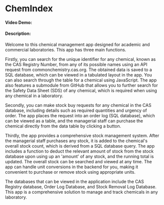 # ChemIndex
#### Video Demo:  <URL HERE>
#### Description:
  
Welcome to this chemical management app designed for academic and commercial laboratories. This app has three main functions.

Firstly, you can search for the unique identifier for any chemical, known as the CAS Registry Number, from any of its possible names using an API request from commonchemistry.cas.org. The obtained data is saved to a SQL database, which can be viewed in a tabulated layout in the app. You can also search through the table for a chemical using JavaScript. The app also features a submodule from GitHub that allows you to further search for the Safety Data Sheet (SDS) of any chemical, which is required when using any chemical in a laboratory.

Secondly, you can make stock buy requests for any chemical in the CAS database, including details such as required quantities and urgency of order. The app places the request into an order log (SQL database), which can be viewed as a table, and the managerial staff can purchase the chemical directly from the data table by clicking a button.

Thirdly, the app provides a comprehensive stock management system. After the managerial staff purchases any stock, it is added to the chemical's overall stock count, which is derived from a SQL database query. The app includes a function to deduct the relevant amount of stock from the stock database upon using up an 'amount' of any stock, and the running total is updated. The overall stock can be searched and viewed at any time. The app can handle unit conversions in the backend for you, making it convenient to purchase or remove stock using appropriate units.

The databases that can be viewed in the application include the CAS Registry database, Order Log Database, and Stock Removal Log Database. This app is a comprehensive solution to manage and track chemicals in any laboratory. 
